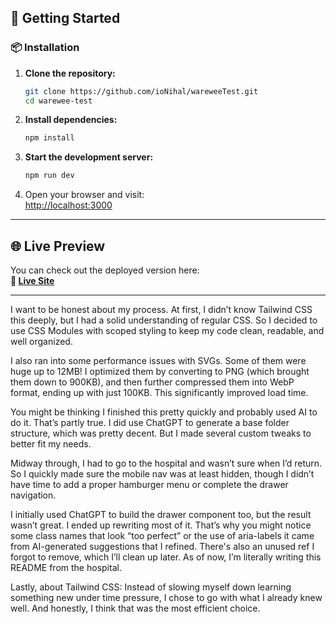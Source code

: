 ## 🚀 Getting Started

### 📦 Installation

1. **Clone the repository:**

   ```bash
   git clone https://github.com/ioNihal/wareweeTest.git
   cd warewee-test
   ```

2. **Install dependencies:**

   ```bash
   npm install
   ```

3. **Start the development server:**

   ```bash
   npm run dev
   ```

4. Open your browser and visit:  
   [http://localhost:3000](http://localhost:3000)

---

## 🌐 Live Preview

You can check out the deployed version here:  
**🔗 [Live Site](https://warewee-test.vercel.app)**

---


I want to be honest about my process. At first, I didn’t know Tailwind CSS this deeply, but I had a solid understanding of regular CSS. So I decided to use CSS Modules with scoped styling to keep my code clean, readable, and well organized.

I also ran into some performance issues with SVGs. Some of them were huge up to 12MB! I optimized them by converting to PNG (which brought them down to 900KB), and then further compressed them into WebP format, ending up with just 100KB. This significantly improved load time.

You might be thinking I finished this pretty quickly and probably used AI to do it. That’s partly true. I did use ChatGPT to generate a base folder structure, which was pretty decent. But I made several custom tweaks to better fit my needs.

Midway through, I had to go to the hospital and wasn’t sure when I’d return. So I quickly made sure the mobile nav was at least hidden, though I didn’t have time to add a proper hamburger menu or complete the drawer navigation.

I initially used ChatGPT to build the drawer component too, but the result wasn’t great. I ended up rewriting most of it. That’s why you might notice some class names that look “too perfect” or the use of aria-labels it came from AI-generated suggestions that I refined. There's also an unused ref I forgot to remove, which I’ll clean up later. As of now, I’m literally writing this README from the hospital.

Lastly, about Tailwind CSS: Instead of slowing myself down learning something new under time pressure, I chose to go with what I already knew well. And honestly, I think that was the most efficient choice.

